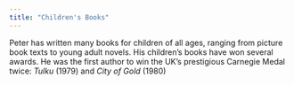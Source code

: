 ```yaml
---
title: "Children's Books"
---
```

Peter has written many books for children of all ages, ranging from picture book texts to young adult novels. His children’s books have won several awards. He was the first author to win the UK’s prestigious Carnegie Medal twice: _Tulku_ (1979) and _City of Gold_ (1980)
